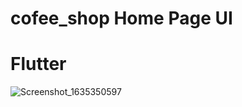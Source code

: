 # cofee_shop Home Page UI
# Flutter
![Screenshot_1635350597](https://user-images.githubusercontent.com/81307707/139103606-465311c7-d11a-45c8-874f-2edb8cc61738.png)
